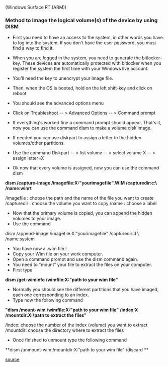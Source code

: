 (Windows Surface RT (ARM))<br>
### Method to image the logical volume(s) of the device by using DISM ###

* First you need to have an access to the system, in other words you have to log into the system. If you don't have the user password, you must find a way to find it.
* When you are logged in the system, you need to generate the bitlocker-key. These devices are automatically protected with bitlocker when you register the system the first time with your Windows live account.
* You'll need the key to unencrypt your image file.

* Then, when the OS is booted, hold on the left shift-key and click on reboot
* You should see the advanced options menu
* Click on Troubleshoot -- > Advanced Options -- > Command prompt
* If everything's worked fine a command prompt should appear. That's it, now you can use the command dism to make a volume disk image.
* If needed you can use diskpart to assign a letter to the hidden volumes/other partitions.
* Use the command Diskpart -- > list volume -- > select volume X -- > assign letter=X
* Ok now that every volume is assigned, now you can use the command dism

**dism /capture-image /imagefile:X:\"yourimagefile".WIM /capturedir:c:\ /name:winrt**

/imagefile : choose the path and the name of the file you want to create
/capturedir : choose the volume you want to copy
/name : choose a label

* Now that the primary volume is copied, you can append the hidden volumes to your image.
* Use the command

dism /append-image /imagefile:X:"yourimagefile" /capturedir:d:\ /name:system

* You have now a .wim file !
* Copy your Wim file on your work computer.
* Open a command prompt and use the dism command again.
* You need to "mount" your file to extract the files on your computer.
* First type

**dism /get-wiminfo /wimfile:X:"path to your wim file"**

* Normally you should see the different partitions that you have imaged, each one corresponding to an index.
* Type now the following command

**"dism /mount-wim /wimfile:X:"path to your wim file" /index:X /mountdir:X:\path to extract the files"**

/index: choose the number of the index (volume) you want to extract
/mountdir: choose the directory where to extract the files

* Once finished to unmount type the following command 

**dism /unmount-wim /mountdir:X:"path to your wim file" /discard  **

[source](https://www.forensicfocus.com/Forums/viewtopic/p=6599093/#6599093)
